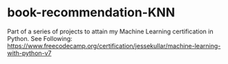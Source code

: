 # book-recommendation-KNN
Part of a series of projects to attain my Machine Learning certification in Python. See Following: https://www.freecodecamp.org/certification/jessekullar/machine-learning-with-python-v7
